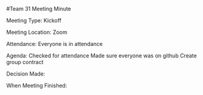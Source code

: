 #Team 31 Meeting Minute

Meeting Type: Kickoff

Meeting Location:
Zoom

Attendance:
Everyone is in attendance

Agenda:
Checked for attendance
Made sure everyone was on github
Create group contract

Decision Made:

When Meeting Finished:
